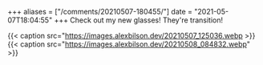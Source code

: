 +++
aliases = ["/comments/20210507-180455/"]
date = "2021-05-07T18:04:55"
+++
Check out my new glasses! They're transition!

{{< caption src="https://images.alexbilson.dev/20210507_125036.webp >}}
{{< caption src="https://images.alexbilson.dev/20210508_084832.webp" >}}

